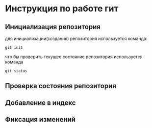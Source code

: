 # **Инструкция по работе гит** #

## Инициализация репозитория

для инициализации(создания) репозитория используется команда:

    git init

что бы проверить текущее состояние репозитория используется команда 

    git status

## Проверка состояния репозитория

## Добавление в индекс

## Фиксация изменений
